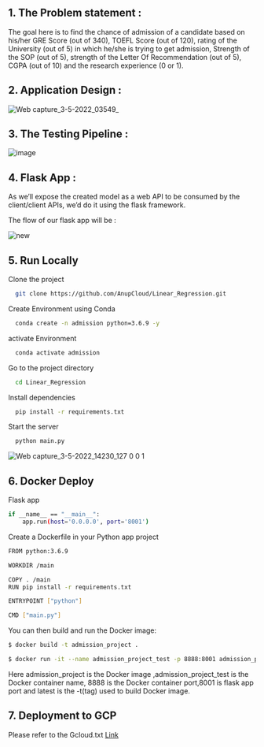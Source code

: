 ## 1. The Problem statement :
The goal here is to find the chance of admission of a candidate based on his/her GRE Score 
(out of 340), TOEFL Score (out of 120), rating of the University (out of 5) in which he/she 
is trying to get admission, Strength of the SOP (out of 5), strength of the Letter Of 
Recommendation (out of 5), CGPA (out of 10) and the research experience (0 or 1).

## 2. Application Design :
![Web capture_3-5-2022_03549_](https://user-images.githubusercontent.com/52250527/166309450-bb3ab2bb-97f4-4e63-8926-6399b5465fd8.jpeg)

## 3. The Testing Pipeline :
![image](https://user-images.githubusercontent.com/52250527/166309833-cbc0de95-b04f-4e5e-8def-7ced91760648.png)

## 4. Flask App :
As we’ll expose the created model as a web API to be consumed by the client/client APIs, 
we’d do it using the flask framework.

The flow of our flask app will be :


![new](https://user-images.githubusercontent.com/52250527/166314231-c6aa1ff1-2e7a-4bef-b439-ca2747836779.png)


## 5. Run Locally

Clone the project

```bash
  git clone https://github.com/AnupCloud/Linear_Regression.git
```
Create Environment using Conda

```bash
  conda create -n admission python=3.6.9 -y
```
activate Environment
```bash
  conda activate admission
```

Go to the project directory

```bash
  cd Linear_Regression
```

Install dependencies

```bash
  pip install -r requirements.txt
```

Start the server

```bash
  python main.py
```



![Web capture_3-5-2022_14230_127 0 0 1](https://user-images.githubusercontent.com/52250527/166324548-429a2069-7aa9-43a9-9d82-dd212571dd26.jpeg)


## 6. Docker Deploy

Flask app
```bash
if __name__ == "__main__":
    app.run(host='0.0.0.0', port='8001')
```

Create a Dockerfile in your Python app project

```bash
FROM python:3.6.9

WORKDIR /main

COPY . /main
RUN pip install -r requirements.txt

ENTRYPOINT ["python"]

CMD ["main.py"]
```
You can then build and run the Docker image:
```bash
$ docker build -t admission_project .
```
```bash
$ docker run -it --name admission_project_test -p 8888:8001 admission_project:latest
```
Here admission_project is the Docker image ,admission_project_test is the Docker container name,
8888 is the Docker container port,8001 is flask app port and latest is the -t(tag) used to build Docker image.


## 7. Deployment to GCP
Please refer to the Gcloud.txt 
[Link](https://github.com/AnupCloud/Linear_Regression/blob/master/Gcloud.txt)
